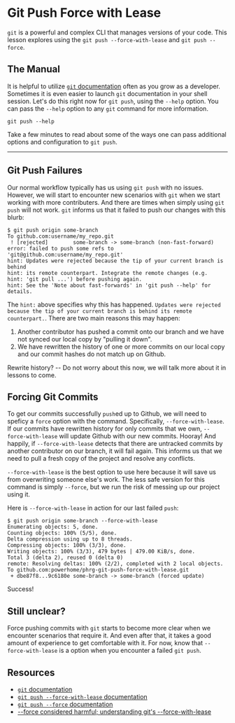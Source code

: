 # Git Push Force with Lease

`git` is a powerful and complex CLI that manages versions of your code. This lesson explores using the `git push --force-with-lease` and `git push --force`.

## The Manual

It is helpful to utilize [`git` documentation](https://git-scm.com/doc) often as you grow as a developer. Sometimes it is even easier to launch `git` documentation in your shell session. Let's do this right now for `git push`, using the `--help` option. You can pass the `--help` option to any `git` command for more information.

```
git push --help
```

Take a few minutes to read about some of the ways one can pass additional options and configuration to `git push`.

---

## Git Push Failures

Our normal workflow typically has us using `git push` with no issues. However, we will start to encounter new scenarios with `git` when we start working with more contributers. And there are times when simply using `git push` will not work. `git` informs us that it failed to push our changes with this blurb:

```
$ git push origin some-branch
To github.com:username/my_repo.git
 ! [rejected]        some-branch -> some-branch (non-fast-forward)
error: failed to push some refs to 'git@github.com:username/my_repo.git'
hint: Updates were rejected because the tip of your current branch is behind
hint: its remote counterpart. Integrate the remote changes (e.g.
hint: 'git pull ...') before pushing again.
hint: See the 'Note about fast-forwards' in 'git push --help' for details.
```

The `hint:` above specifies why this has happened. `Updates were rejected because the tip of your current branch is behind its remote counterpart.`. There are two main reasons this may happen:

1. Another contributor has pushed a commit onto our branch and we have not synced our local copy by "pulling it down".
1. We have rewritten the history of one or more commits on our local copy and our commit hashes do not match up on Github.

Rewrite history? -- Do not worry about this now, we will talk more about it in lessons to come.

## Forcing Git Commits

To get our commits successfully `push`ed up to Github, we will need to speficy a `force` option with the command. Specifically, `--force-with-lease`. If our commits have rewritten history for only commits that we own, `--force-with-lease` will update Github with our new commits. Hooray! And happily, if `--force-with-lease` detects that there are untracked commits by another contributor on our branch, it will fail again. This informs us that we need to pull a fresh copy of the project and resolve any conflicts.

`--force-with-lease` is the best option to use here because it will save us from overwriting someone else's work. The less safe version for this command is simply `--force`, but we run the risk of messing up our project using it.

Here is `--force-with-lease` in action for our last failed `push`:

```
$ git push origin some-branch --force-with-lease
Enumerating objects: 5, done.
Counting objects: 100% (5/5), done.
Delta compression using up to 8 threads.
Compressing objects: 100% (3/3), done.
Writing objects: 100% (3/3), 479 bytes | 479.00 KiB/s, done.
Total 3 (delta 2), reused 0 (delta 0)
remote: Resolving deltas: 100% (2/2), completed with 2 local objects.
To github.com:powerhome/phrg-git-push-force-with-lease.git
 + dbe87f8...9c6180e some-branch -> some-branch (forced update)
```

Success!

## Still unclear?

Force pushing commits with `git` starts to become more clear when we encounter scenarios that require it. And even after that, it takes a good amount of experience to get comfortable with it. For now, know that `--force-with-lease` is a option when you encounter a failed `git push`.

## Resources

- [`git` documentation](https://git-scm.com/doc)
- [`git push --force-with-lease` documentation](https://git-scm.com/docs/git-push#git-push---no-force-with-lease)
- [`git push --force` documentation](https://git-scm.com/docs/git-push#git-push---force)
- [--force considered harmful; understanding git's --force-with-lease](https://developer.atlassian.com/blog/2015/04/force-with-lease/)
